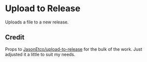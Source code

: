# Upload to Release

Uploads a file to a new release.

## Credit

Props to [JasonEtco/upload-to-release](https://github.com/JasonEtco/upload-to-release) for the bulk of the work. Just adjusted it a little to suit my needs.
